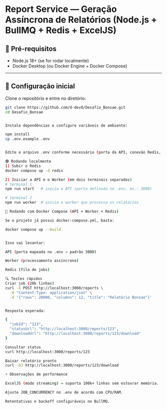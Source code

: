 # Report Service — Geração Assíncrona de Relatórios (Node.js + BullMQ + Redis + ExcelJS)

## 🚀 Pré-requisitos
- Node.js 18+ (se for rodar localmente)
- Docker Desktop (ou Docker Engine + Docker Compose)

---

## 🔧 Configuração inicial

Clone o repositório e entre no diretório:

```bash
git clone https://github.com/d-dev0/Desafio_Bonsae.git
cd Desafio_Bonsae


Instale dependências e configure variáveis de ambiente:

npm install
cp .env.example .env


Edite o arquivo .env conforme necessário (porta da API, conexão Redis, concorrência de jobs etc.).

🟢 Rodando localmente
1) Subir o Redis
docker compose up -d redis

2) Iniciar a API e o Worker (em dois terminais separados)
# terminal 1
npm run start   # inicia a API (porta definida no .env, ex.: 3000)

# terminal 2
npm run worker  # inicia o worker que processa os relatórios

🐳 Rodando com Docker Compose (API + Worker + Redis)

Se o projeto já possui docker-compose.yml, basta:

docker compose up --build


Isso vai levantar:

API (porta mapeada no .env → padrão 3000)

Worker (processamento assíncrono)

Redis (fila de jobs)

🔍 Testes rápidos
Criar job (20k linhas)
curl -X POST http://localhost:3000/reports \
  -H "Content-Type: application/json" \
  -d '{"rows": 20000, "columns": 12, "title": "Relatório Bonsae"}'


Resposta esperada:

{
  "jobId": "123",
  "statusUrl": "http://localhost:3000/reports/123",
  "downloadUrl": "http://localhost:3000/reports/123/download"
}

Consultar status
curl http://localhost:3000/reports/123

Baixar relatório pronto
curl -OJ http://localhost:3000/reports/123/download

⚡ Observações de performance

ExcelJS (modo streaming) → suporta 100k+ linhas sem estourar memória.

Ajuste JOB_CONCURRENCY no .env de acordo com CPU/RAM.

Retentativas e backoff configuráveis no BullMQ.